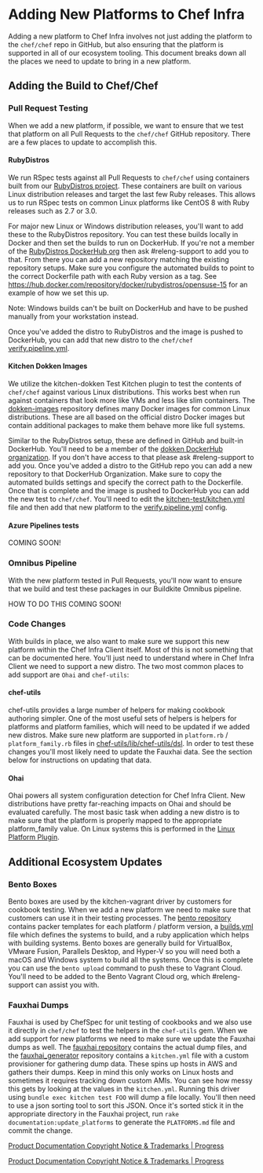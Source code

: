 # Adding New Platforms to Chef Infra

Adding a new platform to Chef Infra involves not just adding the platform to the `chef/chef` repo in GitHub, but also ensuring that the platform is supported in all of our ecosystem tooling. This document breaks down all the places we need to update to bring in a new platform.

## Adding the Build to Chef/Chef

### Pull Request Testing

When we add a new platform, if possible, we want to ensure that we test that platform on all Pull Requests to the `chef/chef` GitHub repository. There are a few places to update to accomplish this.

#### RubyDistros

We run RSpec tests against all Pull Requests to `chef/chef` using containers built from our [RubyDistros project](https://github.com/chef/rubydistros). These containers are built on various Linux distribution releases and target the last few Ruby releases. This allows us to run RSpec tests on common Linux platforms like CentOS 8 with Ruby releases such as 2.7 or 3.0.

For major new Linux or Windows distribution releases, you'll want to add these to the RubyDistros repository. You can test these builds locally in Docker and then set the builds to run on DockerHub. If you're not a member of the [RubyDistros DockerHub org](https://hub.docker.com/orgs/rubydistros) then ask #releng-support to add you to that. From there you can add a new repository matching the existing repository setups. Make sure you configure the automated builds to point to the correct Dockerfile path with each Ruby version as a tag. See https://hub.docker.com/repository/docker/rubydistros/opensuse-15 for an example of how we set this up.

Note: Windows builds can't be built on DockerHub and have to be pushed manually from your workstation instead.

Once you've added the distro to RubyDistros and the image is pushed to DockerHub, you can add that new distro to the `chef/chef` [verify.pipeline.yml](https://github.com/chef/chef/blob/main/.expeditor/verify.pipeline.yml).

#### Kitchen Dokken Images

We utilize the kitchen-dokken Test Kitchen plugin to test the contents of `chef/chef` against various Linux distributions. This works best when run against containers that look more like VMs and less like slim containers. The [dokken-images](https://github.com/test-kitchen/dokken-images) repository defines many Docker images for common Linux distributions. These are all based on the official distro Docker images but contain additional packages to make them behave more like full systems.

Similar to the RubyDistros setup, these are defined in GitHub and built-in DockerHub. You'll need to be a member of the [dokken DockerHub organization](https://hub.docker.com/orgs/dokken). If you don't have access to that please ask #releng-support to add you. Once you've added a distro to the GitHub repo you can add a new repository to that DockerHub Organization. Make sure to copy the automated builds settings and specify the correct path to the Dockerfile. Once that is complete and the image is pushed to DockerHub you can add the new test to `chef/chef`. You'll need to edit the [kitchen-test/kitchen.yml](https://github.com/chef/chef/blob/main/kitchen-tests/kitchen.yml) file and then add that new platform to the [verify.pipeline.yml](https://github.com/chef/chef/blob/main/.expeditor/verify.pipeline.yml) config.

#### Azure Pipelines tests

COMING SOON!

### Omnibus Pipeline

With the new platform tested in Pull Requests, you'll now want to ensure that we build and test these packages in our Buildkite Omnibus pipeline.

HOW TO DO THIS COMING SOON!

### Code Changes

With builds in place, we also want to make sure we support this new platform within the Chef Infra Client itself. Most of this is not something that can be documented here. You'll just need to understand where in Chef Infra Client we need to support a new distro. The two most common places to add support are `Ohai` and `chef-utils`:

#### chef-utils

chef-utils provides a large number of helpers for making cookbook authoring simpler. One of the most useful sets of helpers is helpers for platforms and platform families, which will need to be updated if we added new distros. Make sure new platform are supported in `platform.rb` / `platform_family.rb` files in [chef-utils/lib/chef-utils/dsl](https://github.com/chef/chef/tree/main/chef-utils/lib/chef-utils/dsl). In order to test these changes you'll most likely need to update the Fauxhai data. See the section below for instructions on updating that data.

#### Ohai

Ohai powers all system configuration detection for Chef Infra Client. New distributions have pretty far-reaching impacts on Ohai and should be evaluated carefully. The most basic task when adding a new distro is to make sure that the platform is properly mapped to the appropriate platform_family value. On Linux systems this is performed in the [Linux Platform Plugin](https://github.com/chef/ohai/blob/main/lib/ohai/plugins/linux/platform.rb).

## Additional Ecosystem Updates

### Bento Boxes

Bento boxes are used by the kitchen-vagrant driver by customers for cookbook testing. When we add a new platform we need to make sure that customers can use it in their testing processes. The [bento repository](https://github.com/chef/bento/) contains packer templates for each platform / platform version, a [builds.yml](https://github.com/chef/bento/blob/main/builds.yml) file which defines the systems to build, and a ruby application which helps with building systems. Bento boxes are generally build for VirtualBox, VMware Fusion, Parallels Desktop, and Hyper-V so you will need both a macOS and Windows system to build all the systems. Once this is complete you can use the `bento upload` command to push these to Vagrant Cloud. You'll need to be added to the Bento Vagrant Cloud org, which #releng-support can assist you with.

### Fauxhai Dumps

Fauxhai is used by ChefSpec for unit testing of cookbooks and we also use it directly in `chef/chef` to test the helpers in the `chef-utils` gem. When we add support for new platforms we need to make sure we update the Fauxhai dumps as well. The [fauxhai repository](https://github.com/chefspec/fauxhai/) contains the actual dump files, and the [fauxhai_generator](https://github.com/chefspec/fauxhai_generator) repository contains a `kitchen.yml` file with a custom provisioner for gathering dump data. These spins up hosts in AWS and gathers their dumps. Keep in mind this only works on Linux hosts and sometimes it requires tracking down custom AMIs. You can see how messy this gets by looking at the values in the `kitchen.yml`. Running this driver using `bundle exec kitchen test FOO` will dump a file locally. You'll then need to use a json sorting tool to sort this JSON. Once it's sorted stick it in the appropriate directory in the Fauxhai project, run `rake documentation:update_platforms` to generate the `PLATFORMS.md` file and commit the change. 

[Product Documentation Copyright Notice & Trademarks | Progress](https://www.progress.com/legal/documentation-copyright)

[Product Documentation Copyright Notice & Trademarks | Progress](https://www.progress.com/legal/documentation-copyright)

